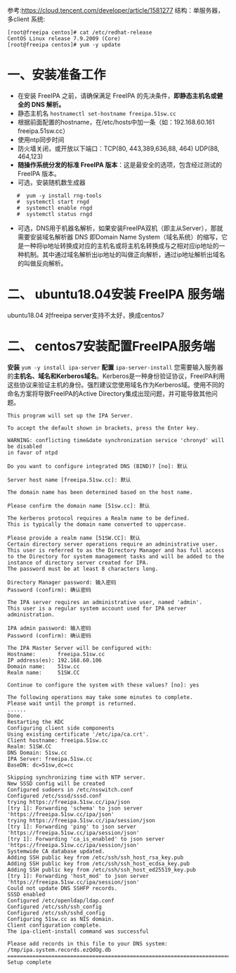 参考:https://cloud.tencent.com/developer/article/1581277
结构：单服务器，多client
系统:
```
[root@freeipa centos]# cat /etc/redhat-release 
CentOS Linux release 7.9.2009 (Core)
[root@freeipa centos]# yum -y update
```
# 一、安装准备工作
*   在安装 FreeIPA 之前，请确保满足 FreeIPA 的先决条件，**即静态主机名或健全的 DNS 解析。**
*   静态主机名 `hostnamectl set-hostname freeipa.51sw.cc`  
*   根据前面配置的hostname，在/etc/hosts中加一条（如：192.168.60.161 freeipa.51sw.cc）
*   使用ntp同步时间
*   防火墙关闭，或开放以下端口：TCP(80, 443,389,636,88, 464) UDP(88, 464,123)
*   **随操作系统分发的标准 FreeIPA 版本**：这是最安全的选项，包含经过测试的 FreeIPA 版本。
*   可选，安装随机数生成器
```
   #  yum -y install rng-tools
   #  systemctl start rngd
   #  systemctl enable rngd
   #  systemctl status rngd
```
*  可选，DNS用于机器名解析，如果安装FreeIPA双机（即主从Server），那就需要安装域名解析器
DNS 即Domain Name System（域名系统）的缩写，它是一种将ip地址转换成对应的主机名或将主机名转换成与之相对应ip地址的一种机制。其中通过域名解析出ip地址的叫做正向解析，通过ip地址解析出域名的叫做反向解析。

# 二、 ubuntu18.04安装 FreeIPA 服务端
ubuntu18.04 对freeipa server支持不太好，换成centos7

# 二、 centos7安装配置FreeIPA服务端
**安装** `yum -y install ipa-server`
**配置** `ipa-server-install`
您需要输入服务器的**主机名、域名和Kerberos域名**。Kerberos是一种身份验证协议，FreeIPA利用这些协议来验证主机的身份。强烈建议您使用域名作为Kerberos域。使用不同的命名方案将导致FreeIPA的Active Directory集成出现问题，并可能导致其他问题。
```
This program will set up the IPA Server.

To accept the default shown in brackets, press the Enter key.

WARNING: conflicting time&date synchronization service 'chronyd' will be disabled
in favor of ntpd

Do you want to configure integrated DNS (BIND)? [no]: 默认

Server host name [freeipa.51sw.cc]: 默认

The domain name has been determined based on the host name.

Please confirm the domain name [51sw.cc]: 默认

The kerberos protocol requires a Realm name to be defined.
This is typically the domain name converted to uppercase.

Please provide a realm name [51SW.CC]: 默认
Certain directory server operations require an administrative user.
This user is referred to as the Directory Manager and has full access
to the Directory for system management tasks and will be added to the
instance of directory server created for IPA.
The password must be at least 8 characters long.

Directory Manager password: 输入密码
Password (confirm): 确认密码

The IPA server requires an administrative user, named 'admin'.
This user is a regular system account used for IPA server administration.

IPA admin password: 输入密码
Password (confirm): 确认密码

The IPA Master Server will be configured with:
Hostname:       freeipa.51sw.cc
IP address(es): 192.168.60.106
Domain name:    51sw.cc
Realm name:     51SW.CC

Continue to configure the system with these values? [no]: yes

The following operations may take some minutes to complete.
Please wait until the prompt is returned.
......
Done.
Restarting the KDC
Configuring client side components
Using existing certificate '/etc/ipa/ca.crt'.
Client hostname: freeipa.51sw.cc
Realm: 51SW.CC
DNS Domain: 51sw.cc
IPA Server: freeipa.51sw.cc
BaseDN: dc=51sw,dc=cc

Skipping synchronizing time with NTP server.
New SSSD config will be created
Configured sudoers in /etc/nsswitch.conf
Configured /etc/sssd/sssd.conf
trying https://freeipa.51sw.cc/ipa/json
[try 1]: Forwarding 'schema' to json server 'https://freeipa.51sw.cc/ipa/json'
trying https://freeipa.51sw.cc/ipa/session/json
[try 1]: Forwarding 'ping' to json server 'https://freeipa.51sw.cc/ipa/session/json'
[try 1]: Forwarding 'ca_is_enabled' to json server 'https://freeipa.51sw.cc/ipa/session/json'
Systemwide CA database updated.
Adding SSH public key from /etc/ssh/ssh_host_rsa_key.pub
Adding SSH public key from /etc/ssh/ssh_host_ecdsa_key.pub
Adding SSH public key from /etc/ssh/ssh_host_ed25519_key.pub
[try 1]: Forwarding 'host_mod' to json server 'https://freeipa.51sw.cc/ipa/session/json'
Could not update DNS SSHFP records.
SSSD enabled
Configured /etc/openldap/ldap.conf
Configured /etc/ssh/ssh_config
Configured /etc/ssh/sshd_config
Configuring 51sw.cc as NIS domain.
Client configuration complete.
The ipa-client-install command was successful

Please add records in this file to your DNS system: /tmp/ipa.system.records.ezQdOg.db
==============================================================================
Setup complete
```
